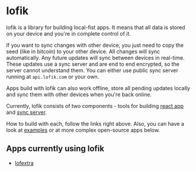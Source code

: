 # lofik

lofik is a library for building local-fist apps. It means that all data is stored on your device and you're in complete control of it.

If you want to sync changes with other device, you just need to copy the seed (like in bitcoin) to your other device. All changes will sync automatically. Any future updates will sync between devices in real-time. These updates use a sync server and are end to end encrypted, so the server cannot understand them. You can either use public sync server running at `api.lofik.com` or your own.

Apps build with lofik can also work offline, store all pending updates locally and sync them with other devices when you're back online.

Currently, lofik consists of two components - tools for building [react app](https://github.com/pycan-jouza/lofik/blob/master/packages/react/README.md) and [sync server](https://github.com/pycan-jouza/lofik/blob/master/packages/server/README.md).

How to build with each, follow the links right above. Also, you can have a look at [examples](https://github.com/pycan-jouza/lofik/blob/master/examples) or at more complex open-source apps below.

## Apps currently using lofik

- [lofextra](https://lofextra.com)
